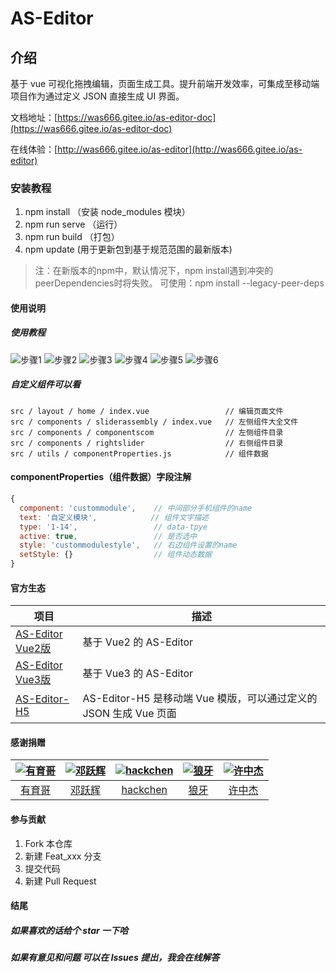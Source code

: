 # AS-Editor

## 介绍

基于 vue 可视化拖拽编辑，页面生成工具。提升前端开发效率，可集成至移动端项目作为通过定义 JSON 直接生成 UI 界面。

文档地址：[https://was666.gitee.io/as-editor-doc](https://was666.gitee.io/as-editor-doc)

在线体验：[http://was666.gitee.io/as-editor](http://was666.gitee.io/as-editor)

### 安装教程

1. npm install （安装 node_modules 模块）
2. npm run serve （运行）
3. npm run build （打包）
4. npm update (用于更新包到基于规范范围的最新版本)

> 注：在新版本的npm中，默认情况下，npm install遇到冲突的peerDependencies时将失败。
> 可使用：npm install --legacy-peer-deps

#### 使用说明

##### 使用教程

![步骤1](https://was666.gitee.io/as-editor-doc/assets/img/README1.632216e1.png 'image1.png')
![步骤2](https://was666.gitee.io/as-editor-doc/assets/img/README2.7459c50e.png 'image2.png')
![步骤3](https://was666.gitee.io/as-editor-doc/assets/img/README3.157d3f15.png 'image3.png')
![步骤4](https://was666.gitee.io/as-editor-doc/assets/img/README4.aa04245c.png 'image4.png')
![步骤5](https://was666.gitee.io/as-editor-doc/assets/img/README5.afb38460.png 'image5.png')
![步骤6](https://was666.gitee.io/as-editor-doc/assets/img/README6.a77d96b6.png 'image6.png')

##### 自定义组件可以看

```text
src / layout / home / index.vue                 // 编辑页面文件
src / components / sliderassembly / index.vue   // 左侧组件大全文件
src / components / componentscom                // 左侧组件目录
src / components / rightslider                  // 右侧组件目录
src / utils / componentProperties.js            // 组件数据
```

#### componentProperties（组件数据）字段注解

```js
{
  component: 'custommodule',    // 中间部分手机组件的name
  text: '自定义模块',            // 组件文字描述
  type: '1-14',                 // data-tpye
  active: true,                 // 是否选中
  style: 'custommodulestyle',   // 右边组件设置的name
  setStyle: {}                  // 组件动态数据
}
```

#### 官方生态

| 项目 | 描述 |
| --- | --- |
| [AS-Editor <br/> Vue2版](https://gitee.com/was666/as-editor) | 基于 Vue2 的 AS-Editor |
| [AS-Editor <br/> Vue3版](https://gitee.com/was666/as-editor/tree/vue3.x/) | 基于 Vue3 的 AS-Editor |
| [AS-Editor-H5](https://gitee.com/was666/as-editor-h5) | AS-Editor-H5 是移动端 Vue 模版，可以通过定义的 JSON 生成 Vue 页面 |

#### 感谢捐赠

| [![有育哥](https://was666.gitee.io/as-editor-doc/assets/img/donate1.png)](https://gitee.com/cfxp) | [![邓跃辉](https://was666.gitee.io/as-editor-doc/assets/img/donate3.png)](https://gitee.com/york8888_admin) | [![hackchen](https://was666.gitee.io/as-editor-doc/assets/img/donate2.png)](https://gitee.com/hackchen) | [![狼牙](https://was666.gitee.io/as-editor-doc/assets/img/langYa.png)](https://gitee.com/fdfgasdvdxz) | [![许中杰](https://was666.gitee.io/as-editor-doc/assets/img/xuzhongjie.png)](https://gitee.com/xu-zhongjie) |
| :-: | :-: | :-: | :-: | :-: |
| [有育哥](https://gitee.com/cfxp) | [邓跃辉](https://gitee.com/york8888_admin) |[hackchen](https://gitee.com/hackchen) | [狼牙](https://gitee.com/fdfgasdvdxz) | [许中杰](https://gitee.com/xu-zhongjie) |

#### 参与贡献

1. Fork 本仓库
2. 新建 Feat_xxx 分支
3. 提交代码
4. 新建 Pull Request

#### 结尾

##### 如果喜欢的话给个 star 一下哈

##### 如果有意见和问题 可以在 lssues 提出，我会在线解答
